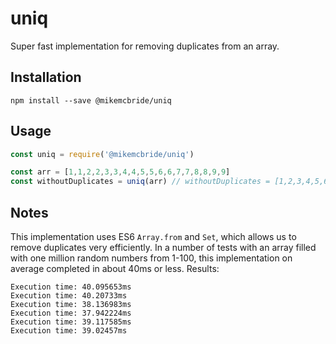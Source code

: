 # uniq

Super fast implementation for removing duplicates from an array.

## Installation

```
npm install --save @mikemcbride/uniq
```

## Usage

```js
const uniq = require('@mikemcbride/uniq')

const arr = [1,1,2,2,3,3,4,4,5,5,6,6,7,7,8,8,9,9]
const withoutDuplicates = uniq(arr) // withoutDuplicates = [1,2,3,4,5,6,7,8,9]
```

## Notes

This implementation uses ES6 `Array.from` and `Set`, which allows us to remove duplicates very efficiently. In a number of tests with an array filled with one million random numbers from 1-100, this implementation on average completed in about 40ms or less. Results:

```
Execution time: 40.095653ms
Execution time: 40.20733ms
Execution time: 38.136983ms
Execution time: 37.942224ms
Execution time: 39.117585ms
Execution time: 39.02457ms
```